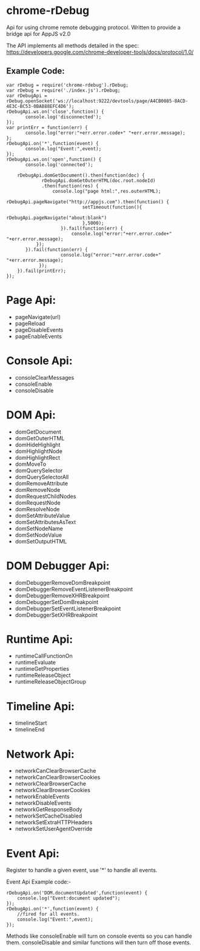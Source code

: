 chrome-rDebug
=============

Api for using chrome remote debugging protocol. Written to provide a bridge api for AppJS v2.0

The API implements all methods detailed in the spec: https://developers.google.com/chrome-developer-tools/docs/protocol/1.0/

Example Code:
-------------
      
    var rDebug = require('chrome-rdebug').rDebug;
    var rDebug = require('./index.js').rDebug;
    var rDebugApi = rDebug.openSocket('ws://localhost:9222/devtools/page/A4CB0085-8ACD-4E3C-BC53-0BA888EFC4D6');
    rDebugApi.ws.on('close',function() {
	       console.log('disconnected');
    });
    var printErr = function(err) {
	       console.log("error:"+err.error.code+" "+err.error.message);
    };
    rDebugApi.on('*',function(event) {
	       console.log("Event:",event);
    });
    rDebugApi.ws.on('open',function() {
	       console.log('connected');
	
        rDebugApi.domGetDocument().then(function(doc) {
		         rDebugApi.domGetOuterHTML(doc.root.nodeId)
		         .then(function(res) {
		             console.log("page html:",res.outerHTML);
			            rDebugApi.pageNavigate("http://appjs.com").then(function() {
				                setTimeout(function(){
					                   rDebugApi.pageNavigate("about:blank")
				                },5000);
			            }).fail(function(err) {
			                console.log("error:"+err.error.code+" "+err.error.message);
               });
           }).fail(function(err) {
			            console.log("error:"+err.error.code+" "+err.error.message);
		        });
        }).fail(printErr);
    });


Page Api:
=========

* pageNavigate(url)
* pageReload
* pageDisableEvents
* pageEnableEvents
 
Console Api:
============
* consoleClearMessages
* consoleEnable
* consoleDisable

DOM Api:
========
* domGetDocument
* domGetOuterHTML
* domHideHighlight
* domHighlightNode
* domHighlightRect
* domMoveTo
* domQuerySelector
* domQuerySelectorAll
* domRemoveAttribute
* domRemoveNode
* domRequestChildNodes
* domRequestNode
* domResolveNode
* domSetAttributeValue
* domSetAttributesAsText
* domSetNodeName
* domSetNodeValue
* domSetOutputHTML

DOM Debugger Api:
=================
* domDebuggerRemoveDomBreakpoint
* domDebuggerRemoveEventListenerBreakpoint
* domDebuggerRemoveXHRBreakpoint
* domDebuggerSetDomBreakpoint
* domDebuggerSetEventListenerBreakpoint
* domDebuggerSetXHRBreakpoint 

Runtime Api:
============
* runtimeCallFunctionOn
* runtimeEvaluate
* runtimeGetProperties
* runtimeReleaseObject
* runtimeReleaseObjectGroup 

Timeline Api:
=============
* timelineStart
* timelineEnd

Network Api:
============
* networkCanClearBrowserCache
* networkCanClearBrowserCookies
* networkClearBrowserCache
* networkClearBrowserCookies
* networkEnableEvents
* networkDisableEvents
* networkGetResponseBody
* networkSetCacheDisabled
* networkSetExtraHTTPHeaders
* networkSetUserAgentOverride

Event Api:
==========
Register to handle a given event, use '*' to handle all events.

Event Api Example code:-

    rDebugApi.on('DOM.documentUpdated',function(event) {
        console.log("Event:document updated");
    });
    rDebugApi.on('*',function(event) {
        //fired for all events.
        console.log("Event:",event);
    });

Methods like consoleEnable will turn on console events so you can handle them. consoleDisable and similar functions will then turn off those events.
